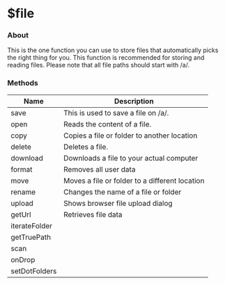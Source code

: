 # $file

### About

This is the one function you can use to store files that automatically picks the right thing for you. This function is recommended for storing and reading files. Please note that all file paths should start with /a/.

### Methods

| Name          | Description                                    |
|---------------|------------------------------------------------|
| save          | This is used to save a file on /a/.            |
| open          | Reads the content of a file.                   |
| copy          | Copies a file or folder to another location    |
| delete        | Deletes a file.                                |
| download      | Downloads a file to your actual computer       |
| format        | Removes all user data                          |
| move          | Moves a file or folder to a different location |
| rename        | Changes the name of a file or folder           |
| upload        | Shows browser file upload dialog               |
| getUrl        | Retrieves file data                            |
| iterateFolder |                                                |
| getTruePath   |                                                |
| scan          |                                                |
| onDrop        |                                                |
| setDotFolders |                                                |

